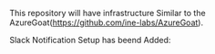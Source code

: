 This repository will have infrastructure Similar to the AzureGoat(https://github.com/ine-labs/AzureGoat).

Slack Notification Setup has beend Added:
